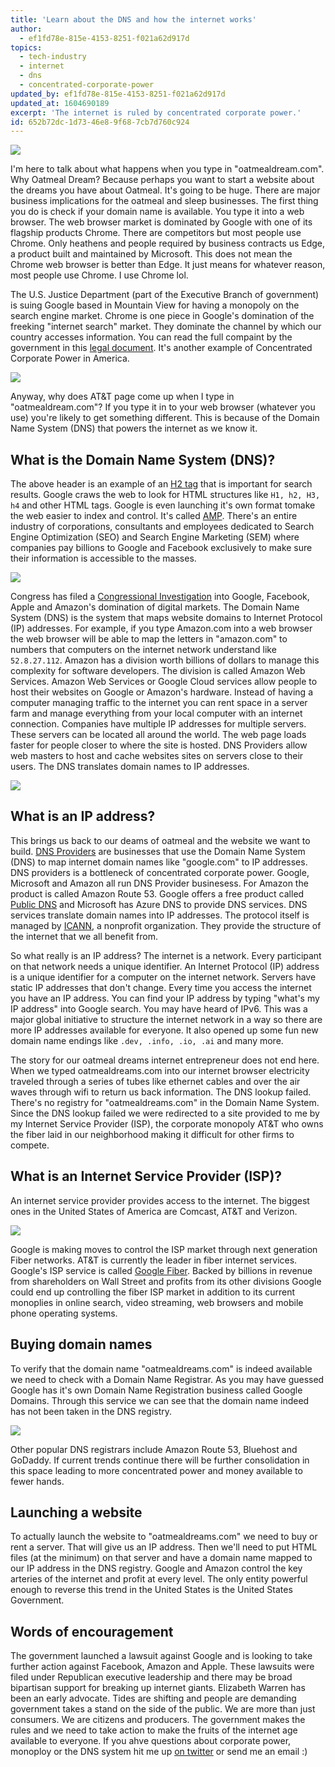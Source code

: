 ```yaml
---
title: 'Learn about the DNS and how the internet works'
author:
  - ef1fd78e-815e-4153-8251-f021a62d917d
topics:
  - tech-industry
  - internet
  - dns
  - concentrated-corporate-power
updated_by: ef1fd78e-815e-4153-8251-f021a62d917d
updated_at: 1604690189
excerpt: 'The internet is ruled by concentrated corporate power.'
id: 652b72dc-1d73-46e8-9f68-7cb7d760c924
---
```

![](/assets/dns_oatmeal.png)

I'm here to talk about what happens when you type in "oatmealdream.com". Why Oatmeal Dream? Because perhaps you want to start a website about the dreams you have about Oatmeal. It's going to be huge. There are major business implications for the oatmeal and sleep businesses. The first thing you do is check if your domain name is available. You type it into a web browser. The web browser market is dominated by Google with one of its flagship products Chrome. There are competitors but most people use Chrome. Only heathens and people required by business contracts us Edge, a product built and maintained by Microsoft. This does not mean the Chrome web browser is better than Edge. It just means for whatever reason, most people use Chrome. I use Chrome lol. 

The U.S. Justice Department (part of the Executive Branch of government) is suing Google based in Mountain View for having a monopoly on the search engine market. Chrome is one piece in Google's domination of the freeking "internet search" market. They dominate the channel by which our country accesses information. You can read the full compaint by the government in this [legal document](https://www.justice.gov/opa/press-release/file/1328941/download). It's another example of Concentrated Corporate Power in America.

![](/assets/google_android_search.png)

Anyway, why does AT&T page come up when I type in "oatmealdream.com"? If you type it in to your web browser (whatever you use) you're likely to get something different. This is because of the Domain Name System (DNS) that powers the internet as we know it.

## What is the Domain Name System (DNS)?

The above header is an example of an [H2 tag](https://developer.mozilla.org/en-US/docs/Web/HTML/Element/Heading_Elements) that is important for search results. Google craws the web to look for HTML structures like `H1, h2, H3, h4` and other HTML tags. Google is even launching it's own format tomake the web easier to index and control. It's called [AMP](https://developers.google.com/amp). There's an entire industry of corporations, consultants and employees dedicated to Search Engine Optimization (SEO) and Search Engine Marketing (SEM) where companies pay billions to Google and Facebook exclusively to make sure their information is accessible to the masses. 

![](/assets/digital_advertising.png)

Congress has filed a [Congressional Investigation](https://judiciary.house.gov/uploadedfiles/competition_in_digital_markets.pdf) into Google, Facebook, Apple and Amazon's domination of digital markets. The Domain Name System (DNS) is the system that maps website domains to Internet Protocol (IP) addresses. For example, if you type Amazon.com into a web browser the web browser will be able to map the letters in "amazon.com" to numbers that computers on the internet network understand like `52.8.27.112`. Amazon has a division worth billions of dollars to manage this complexity for software developers. The division is called Amazon Web Services. Amazon Web Services or Google Cloud services allow people to host their websites on Google or Amazon's hardware. Instead of having a computer managing traffic to the internet you can rent space in a server farm and manage everything from your local computer with an internet connection. Companies have multiple IP addresses for multiple servers. These servers can be located all around the world. The web page loads faster for people closer to where the site is hosted. DNS Providers allow web masters to host and cache websites sites on servers close to their users. The DNS translates domain names to IP addresses.

![](/assets/amazon_ip_addresses.png)

## What is an IP address?

This brings us back to our deams of oatmeal and the website we want to build. [DNS Providers](https://en.wikipedia.org/wiki/List_of_managed_DNS_providers) are businesses that use the Domain Name System (DNS) to map internet domain names like "google.com" to IP addresses. DNS providers is a bottleneck of concentrated corporate power. Google, Microsoft and Amazon all run DNS Provider businesess. For Amazon the product is called Amazon Route 53. Google offers a free product called [Public DNS](https://developers.google.com/speed/public-dns) and Microsoft has Azure DNS to provide DNS services. DNS services translate domain names into IP addresses. The protocol itself is managed by [ICANN](https://www.icann.org/), a nonprofit organization. They provide the structure of the internet that we all benefit from.

So what really is an IP address? The internet is a network. Every participant on that network needs a unique identifier. An Internet Protocol (IP) address is a unique identifier for a computer on the internet network. Servers have static IP addresses that don't change. Every time you access the internet you have an IP address. You can find your IP address by typing "what's my IP address" into Google search. You may have heard of IPv6. This was a major global initiative to structure the internet network in a way so there are more IP addresses available for everyone. It also opened up some fun new domain name endings like `.dev, .info, .io, .ai` and many more.

The story for our oatmeal dreams internet entrepreneur does not end here. When we typed oatmealdreams.com into our internet browser electricity traveled through a series of tubes like ethernet cables and over the air waves through wifi to return us back information. The DNS lookup failed. There's no registry for "oatmealdreams.com" in the Domain Name System. Since the DNS lookup failed we were redirected to a site provided to me by my Internet Service Provider (ISP), the corporate monopoly AT&T who owns the fiber laid in our neighborhood making it difficult for other firms to compete.

## What is an Internet Service Provider (ISP)?

An internet service provider provides access to the internet. The biggest ones in the United States of America are Comcast, AT&T and Verizon.

![](/assets/isp_market_share.png)

Google is making moves to control the ISP market through next generation Fiber networks. AT&T is currently the leader in fiber internet services. Google's ISP service is called [Google Fiber](https://fiber.google.com/). Backed by billions in revenue from shareholders on Wall Street and profits from its other divisions Google could end up controlling the fiber ISP market in addition to its current monoplies in online search, video streaming, web browsers and mobile phone operating systems.

## Buying domain names

To verify that the domain name "oatmealdreams.com" is indeed available we need to check with a Domain Name Registrar. As you may have guessed Google has it's own Domain Name Registration business called Google Domains. Through this service we can see that the domain name indeed has not been taken in the DNS registry.

![](/assets/google_domains.png)

Other popular DNS registrars include Amazon Route 53, Bluehost and GoDaddy. If current trends continue there will be further consolidation in this space leading to more concentrated power and money available to fewer hands.

## Launching a website

To actually launch the website to "oatmealdreams.com" we need to buy or rent a server. That will give us an IP address. Then we'll need to put HTML files (at the minimum) on that server and have a domain name mapped to our IP address in the DNS registry. Google and Amazon control the key arteries of the internet and profit at every level. The only entity powerful enough to reverse this trend in the United States is the United States Government.

## Words of encouragement

The government launched a lawsuit against Google and is looking to take further action against Facebook, Amazon and Apple. These lawsuits were filed under Republican executive leadership and there may be broad bipartisan support for breaking up internet giants. Elizabeth Warren has been an early advocate. Tides are shifting and people are demanding government takes a stand on the side of the public. We are more than just consumers. We are citizens and producers. The government makes the rules and we need to take action to make the fruits of the internet age available to everyone. If you ahve questions about corporate power, monoploy or the DNS system hit me up [on twitter](https://twitter.com/Connor11528) or send me an email :)
